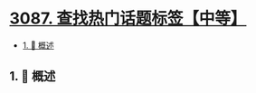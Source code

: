 # [3087. 查找热门话题标签【中等】](https://github.com/Tdahuyou/TNotes.leetcode/tree/main/notes/3087.%20%E6%9F%A5%E6%89%BE%E7%83%AD%E9%97%A8%E8%AF%9D%E9%A2%98%E6%A0%87%E7%AD%BE%E3%80%90%E4%B8%AD%E7%AD%89%E3%80%91)

<!-- region:toc -->

- [1. 📝 概述](#1--概述)

<!-- endregion:toc -->

## 1. 📝 概述

